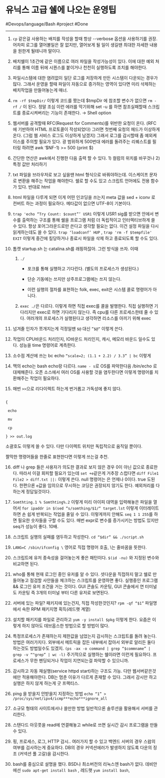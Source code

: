 # 유닉스 고급 쉘에 나오는 운영팁

#Devops/language/Bash #project #Done

---

1. `cp` 같은걸 사용하는 배치를 작성을 할때 항상 --verbose 옵션을 사용하기를 권장. 어차피 로그를 열어볼일은 잘 없지만, 열어보게 될 일이 생길땐 최대한 자세한 내용을 원한게 될테니까 말이다.

2. 배치쉘이 1초간에 같은 이름으로 여러 파일을 작성가능성이 있다. 이에 대한 예외 처리를 통해 이름 뒤에 시퀀스를 붙이거나 천천히 실행하도록 조치를 해야한다.

3. 파일시스템에 대한 염려없이 일단 로그를 저장하게 만든 시스템이 다운되는 경우가 많다.  그래서 운영을 할때 파일이 자동으로 증가하는 영역이 있다면 미리 삭제하는 배치작업을 만들어놓는게 매너.

4. `rm -rf $tmpDir/` 이렇게 코드를 짰는데 $tmpDir 에 참조할 변수가 없으면 `rm -rf /`		이 된다. 정말 조심 이런 에러를 막기위해 set -u 를 하면 참조실패할때 스크립트를 종료시켜버리는 기능이 존재한다.  → Shell option

5. 웹서버를 공격할때 RFC(Request for Comments)를 위반한 요청이 온다. (RFC에 기반하여 HTML 프로토콜이 작성되었다) 그러면 첫번째 요청의 헤드가 이상하게 온다. (그럼 웹 서비스 로그도 이상하게 남겠지) 그래서 로그를 감시할때 좀 예외케이스를 주의할 필요가 있다.  광 범위하게 500번대 에러를 돌려주는 리퀘스트를 필터링 하려면 awk ‘$NF-1) >= 500 {print $}

6. 간단한 연산은 awk에서 진행한 다음 출력 할 수 있다. 1) 컬럼의 위치를 바꾸것나 2) 특정 값만 처리하기 

7. txt 파일을 브라우저로 보고 싶을땐 html 형식으로 바꿔야하는데.  이스케이프 문자로 변환을 해주는 작업을 해야한다. 쉘로 할 수도 있고 스크립트 언어에도 전용 함수가 있다. 반대로 html 

8. html 파일을 다루게 되면 이게 어떤 인코딩을 쓰는지 meta 값을 sed + iconv 로 컨버트 하는 과정이 필요하다. 메타값이 없으면 UTF-8이 기본이다.

9. `trap 'echo “Try Count: $count”’ USR1` 이렇게 USR1 sig를 받으면 안에서 변수를 출력하는 구조를 통해 쉘을  프로그램 처럼 더 독립적이고 인터렉티브하게 쓸 수 있다. 항상 포어그라운드로만 쓴다고 생각할 필요는 없다. 이건 설정 파일을 다시 읽게하는데도 쓸 수 있다. `trap ‘loadconf’ HUP` , `trap 'rm -f $tempfile' EXIT` 이렇게 중간에 킬당하거나 종료시 파일을 삭제 하고 종료되도록 할 수도 있다. 

10. 톰캣 startup.sh 는 catalina.sh를 래핑하잖아. 그런 방식을 쓰자. 이때 

	1. `./`

		* 포크를 통해 실행하고 기다린다. (별도의 프로세스가 생성된다.)

		* 단순 기동에는 쓰지만 상주프로그램에는 쓰지 않는다. 

		* 이런 실행의 절차를 표현하는 folk, exec, exit은 시스템 콜로 명령어가 아니다.  

	2. `exec ./`은 다르다. 이렇게 하면 직접 exec를 콜을 발행한다.  직접 실행하면 기다리지만 exec로 하면 기다리지 않는다. 즉 cpu를 다른 프로세스한테 줄 수 있다.  여러개의 프로세스가 실행된다고 생각하면 리소스를 아끼기 위해 exec

11. 넘겨줄 인자가 쪼개지는게 걱정일땐 `$@` 대신  `”$@“` 이렇게 쓴다.

12. 작업이 CPU바운드 처리인지, IO바운드 처리인지, 캐시, 메모리 바운드 일수도 있다.  성능을 time 명령어로 계측한다.

13. 소수점 계산에 쓰는 bc echo `“scale=2; (1.1 + 2.2) / 3.3” | bc` 이렇게

14. 맥의 echo는 bash echo랑 다르다.  `name - s`로 OS를 파악한다음 /bin/echo 로 대체해준다. 오픈 소스에서 여러 OS를 사용할 것을 염두한다면 이렇게 명령어를 치환해주는 작업이 필요하다. 

15. 매번 `>>`으로 리다이렉트 하는게 번거롭고 가독성에 좋지 않다.

```

{

 echo

 mv

 cp

} >> out.log

```

소괄호도 이렇게 쓸 수 있다. 다만 다이렉트 위치만 독립적으로 움직일 뿐이다.

짤막한 명령어들을 한줄로 표현한다면 이렇게 쓰는걸 추천.

16. diff 나 grep 들은 사용자가 의도한 결과로 보지 않은 경우 0이 아닌 값으로 종료한다. 따라서 이걸 회피할 필요가 있는데 `set +e`같은게 거추장 스럽다면 `diff File1 File2 > diff.txt ||:` 이렇게 쓴다. null 명령어는 은 언제나 0이다. true 도된다. 한편으론 `e`값을 임의으로 무시하는 코딩은 권장되지 않기도 한다. 예외처리를 다 하는게 정답일것이다. 

17. `Somthting.1 % Somthting%.2` 이렇게 미리 아이피 대역을 입력해놓은 파일을 열어서 `for ipaddr in $(sed “s/somthing/$1/“ target.lst` 이렇게 이터레이트 하면 손 쉽게 반복되는 작업을 줄일 수 있다. 이렇게까지 안해도 `seq 1 1 255`를 하면 필요한 숫자들을 구할 수도 있다. 매번 expr로 변수를 증가시키는 방법도 있지만 seq가 성능이 좋다. 10배. 

18. 스크립트 실행의 실패를 염두하고 작성한다. `cd “$dir” && ./script.sh`

19. `LANG=C /sbin/ifconfig \` 영어로 직접 명령어 호출, \는 줄바꿈을 뜻한다.

20. 스크립트에 유저 종속성을 걸어놓는게 좋은 패턴이다. `$(id -nu)`  와 지정된 변수와 비교하면 된다.

21. who를 통해 현재 로그인 중인 유저를 알 수 있다. 셧다운을 직접하지 말고 쉘로 만들어놓고 점검할 사안들을 체크하는 스크립트를 운영하면 좋다. 실행중인 프로그램 && 로그인 유저 조건을 거는 것이다. GUI 콘솔도 카운팅, GUI 콘솔에서 연 터미널도 카운팅 즉 3개의 터미널 부터 다른 유저로 보면된다.

22. 서버에 있는 파일? 패키지에 있는건지, 직접 작성한것인지? `rpm -qf “$1”` 파일명에서 속한 RPM 패키지명 획득(레드햇 계열)

23. 설치할 패키지를 파일로 관리하고 `yum -y install $pkg` 이렇게 한다. 요즘은 이렇게 하지 않아도 데브옵스한 방법으로 할 방법이 많다. 

24. 특정프로세스가 존재하는지 제한값을 넘었는지 감시하는 스크립트를 돌려 놓는다. 방법은 여러가지다. 외부에서 메트릭을 잡든 내부에서 잡아서 외부로 알리든 둘다 하는것도 방법일수도 있겠지. `(ps -ax -o command | grep “$commname” | grep -v “^grep” | wc -l)`  주기적으로 실행하는 쉘이라면 이런게 필요하다. 프로세스가 무한 펜딩되거나 작업이 지연되는걸 파악할 수 있으니까.

25. 감시하고 자동 재실행(service httpd start)하는 구조도 가능. 다만 웹서버같은것에만 적용해야한다. DB는 멈춘 이유가 다르게 존재할 수 있다. 그래서 감시만 하고 실행은 하지 않게 하는게 굿 프랙티스. 

26. ping 을 받을지 안받을지 지정하는 방법 `echo “1” > /proc/sys/net/ipv4/icmp***echo***ignore_all`

27. 소규모 형태의 사이트에서나 쓸만한 방법 일반적으론 솔루션을 활용해서 서버를 관리한다.

28. 스탠다드 아웃풋을 read에 연결해놓고 while로 쓰면 실시간 감시 프로그램을 만들 수 있다.

29. 핑, 프로세스, 로그, HTTP 감시.. 여러가지 할 수 있고 백엔드 서버의 경우 스왑의 여부를 검사하는게 중요하다. DB의 경우 커넥션에러가 발생하지 않도록 다운의 징조 (커넥션 풀 고갈)을 감시한다. 

30. bash를 중심으로 설명을 했다. BSD나 최소버전의 리눅스엔 bash가 없다. 데비안에선 `sudo apt-get install bash` ,  레드햇 `yum install bash`,